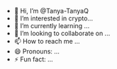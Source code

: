  - 👋 Hi, I’m @Tanya-TanyaQ
- 👀 I’m interested in crypto...
- 🌱 I’m currently learning ... 
- 💞️ I’m looking to collaborate on ... 
- 📫 How to reach me ... 
- 😄 Pronouns: ...  
- ⚡ Fun fact: ... 
  
 
